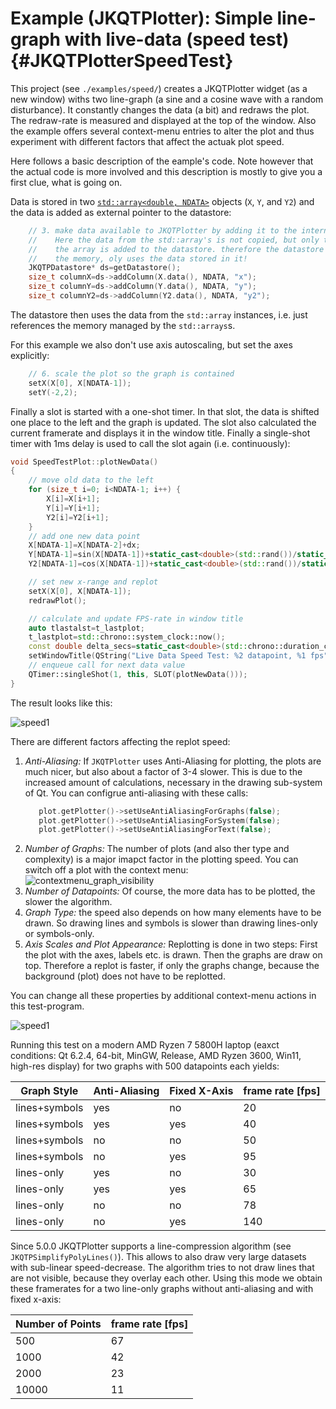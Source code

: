 # Example (JKQTPlotter): Simple line-graph with live-data (speed test)                                      {#JKQTPlotterSpeedTest}


This project (see `./examples/speed/`) creates a JKQTPlotter widget (as a new window) withs two line-graph (a sine and a cosine wave with a random disturbance). It constantly changes the  data (a bit) and redraws the plot. The redraw-rate is measured and displayed at the top of the window. Also the example offers several context-menu entries to alter the plot and thus experiment with different factors that affect the actuak plot speed.

Here follows a basic description of the eample's code.  Note however that the actual code is more involved and this description is mostly to give you a first clue, what is going on.

Data is stored in two [`std::array<double, NDATA>`](https://en.cppreference.com/w/cpp/container/array) objects (`X`, `Y`, and `Y2`) and the data is added as external pointer to the datastore:
```.cpp
    // 3. make data available to JKQTPlotter by adding it to the internal datastore.
    //    Here the data from the std::array's is not copied, but only the pointer to
    //    the array is added to the datastore. therefore the datastore does not manage
    //    the memory, oly uses the data stored in it!
    JKQTPDatastore* ds=getDatastore();
    size_t columnX=ds->addColumn(X.data(), NDATA, "x");
    size_t columnY=ds->addColumn(Y.data(), NDATA, "y");
    size_t columnY2=ds->addColumn(Y2.data(), NDATA, "y2");
```
The datastore then uses the data from the `std::array` instances, i.e. just references the memory managed by the `std::arrays`s.

For this example we also don't use axis autoscaling, but set the axes explicitly:
```.cpp
    // 6. scale the plot so the graph is contained
    setX(X[0], X[NDATA-1]);
    setY(-2,2);
```

Finally a slot is started with a one-shot timer. In that slot, the data is shifted one place to the left and the graph is updated. The slot also calculated the current framerate and displays it in the window title. Finally a single-shot timer with 1ms delay is used to call the slot again (i.e. continuously):
```.cpp
void SpeedTestPlot::plotNewData()
{
    // move old data to the left
    for (size_t i=0; i<NDATA-1; i++) {
        X[i]=X[i+1];
        Y[i]=Y[i+1];
        Y2[i]=Y2[i+1];
    }
    // add one new data point
    X[NDATA-1]=X[NDATA-2]+dx;
    Y[NDATA-1]=sin(X[NDATA-1])+static_cast<double>(std::rand())/static_cast<double>(RAND_MAX + 1u)-0.5;
    Y2[NDATA-1]=cos(X[NDATA-1])+static_cast<double>(std::rand())/static_cast<double>(RAND_MAX + 1u)-0.5;

    // set new x-range and replot
    setX(X[0], X[NDATA-1]);
    redrawPlot();

    // calculate and update FPS-rate in window title
    auto tlastalst=t_lastplot;
    t_lastplot=std::chrono::system_clock::now();
    const double delta_secs=static_cast<double>(std::chrono::duration_cast<std::chrono::milliseconds>(t_lastplot-tlastalst).count())/1000.0;
    setWindowTitle(QString("Live Data Speed Test: %2 datapoint, %1 fps").arg(1.0/delta_secs).arg(NDATA));
    // enqueue call for next data value
    QTimer::singleShot(1, this, SLOT(plotNewData()));
}
``` 

The result looks like this:

![speed1](https://raw.githubusercontent.com/jkriege2/JKQtPlotter/master/screenshots/speed.png)

There are different factors affecting the replot speed:
1. *Anti-Aliasing:* If `JKQTPlotter` uses Anti-Aliasing for plotting, the plots are much nicer, but also about a factor of 3-4 slower. This is due to the increased amount of calculations, necessary in the drawing sub-system of Qt.
   You can configrue anti-aliasing with these calls:
   ```.cpp
      plot.getPlotter()->setUseAntiAliasingForGraphs(false);
      plot.getPlotter()->setUseAntiAliasingForSystem(false);
      plot.getPlotter()->setUseAntiAliasingForText(false);
	```
2. *Number of Graphs:* The number of plots (and also ther type and complexity) is a major imapct factor in the plotting speed. You can switch off a plot with the context menu:<br>![contextmenu_graph_visibility](https://raw.githubusercontent.com/jkriege2/JKQtPlotter/master/screenshots/contextmenu_graph_visibility.png)
3. *Number of Datapoints:* Of course, the more data has to be plotted, the slower the algorithm.
4. *Graph Type:* the speed also depends on how many elements have to be drawn. So drawing lines and symbols is slower than drawing lines-only or symbols-only.
5. *Axis Scales and Plot Appearance:* Replotting is done in two steps: First the plot with the axes, labels etc. is drawn. Then the graphs are draw on top. Therefore a replot is faster, if only the graphs change, because the background (plot) does not have to be replotted.

You can change all these properties by additional context-menu actions in this test-program.

![speed1](https://raw.githubusercontent.com/jkriege2/JKQtPlotter/master/screenshots/speed_contextmenu.png)


Running this test on a modern AMD Ryzen 7 5800H laptop (eaxct conditions: Qt 6.2.4, 64-bit, MinGW, Release, AMD Ryzen 3600, Win11, high-res display) for two graphs with 500 datapoints each yields:

| Graph Style  | Anti-Aliasing    | Fixed X-Axis    |  frame rate [fps] |
| ------------ | ---------------- | --------------- | ----------------- |
| lines+symbols| yes              | no              |  20               |
| lines+symbols| yes              | yes             |  40               |
| lines+symbols| no               | no              |  50               |
| lines+symbols| no               | yes             |  95               |
| lines-only   | yes              | no              |  30               |
| lines-only   | yes              | yes             |  65               |
| lines-only   | no               | no              |  78               |
| lines-only   | no               | yes             | 140               |


Since 5.0.0 JKQTPlotter supports a line-compression algorithm (see `JKQTPSimplifyPolyLines()`). This allows to also draw very large datasets with sub-linear speed-decrease. The algorithm tries to not draw lines that are not visible, because they overlay each other. Using this mode we obtain these framerates for a two line-only graphs without anti-aliasing and with fixed x-axis:

| Number of Points | frame rate [fps] |
| ---------------- | ---------------- |
|   500            |  67              |
|  1000            |  42              |
|  2000            |  23              |
| 10000            |  11              |

